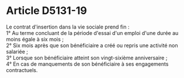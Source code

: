 # Article D5131-19

  
Le contrat d'insertion dans la vie sociale prend fin :   
1° Au terme concluant de la période d'essai d'un emploi d'une durée au moins égale à six mois ;   
2° Six mois après que son bénéficiaire a créé ou repris une activité non salariée ;   
3° Lorsque son bénéficiaire atteint son vingt-sixième anniversaire ;   
4° En cas de manquements de son bénéficiaire à ses engagements contractuels.